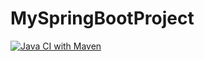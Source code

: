 # MySpringBootProject
[![Java CI with Maven](https://github.com/akashengginer/MySpringBootProject/actions/workflows/maven.yml/badge.svg?branch=master)](https://github.com/akashengginer/MySpringBootProject/actions/workflows/maven.yml)
